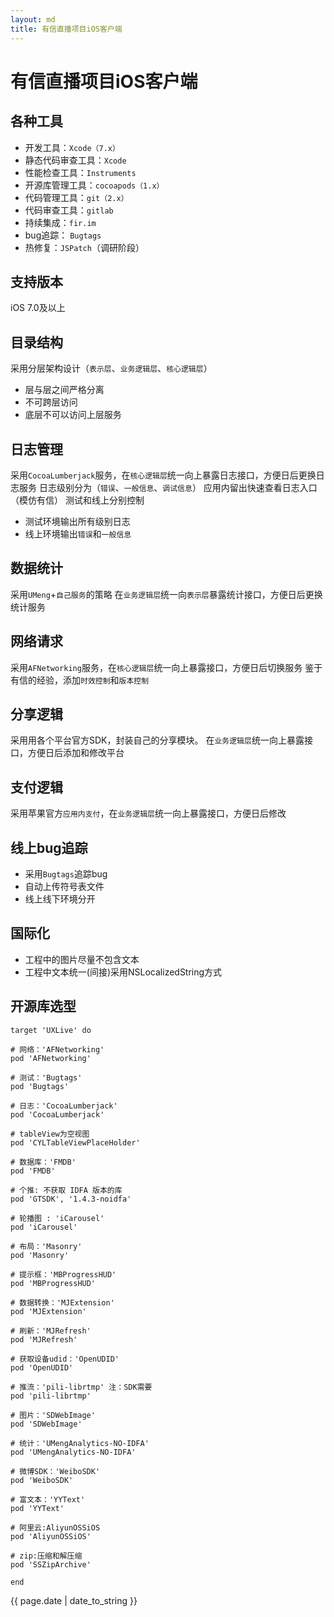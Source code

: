 ```yaml
---
layout: md
title: 有信直播项目iOS客户端
---
```


# 有信直播项目iOS客户端

## 各种工具
* 开发工具：`Xcode（7.x）`
* 静态代码审查工具：`Xcode`
* 性能检查工具：`Instruments`
* 开源库管理工具：`cocoapods（1.x）`
* 代码管理工具：`git（2.x）`
* 代码审查工具：`gitlab`
* 持续集成：`fir.im`
* bug追踪： `Bugtags`
* 热修复：`JSPatch`（调研阶段）

## 支持版本
iOS 7.0及以上

## 目录结构
采用分层架构设计（`表示层`、`业务逻辑层`、`核心逻辑层`）

* 层与层之间严格分离
* 不可跨层访问
* 底层不可以访问上层服务

## 日志管理
采用`CocoaLumberjack`服务，在`核心逻辑层`统一向上暴露日志接口，方便日后更换日志服务
日志级别分为（`错误`、`一般信息`、`调试信息`）
应用内留出快速查看日志入口（模仿有信）
测试和线上分别控制

* 测试环境输出所有级别日志
* 线上环境输出`错误`和`一般信息`

## 数据统计
采用`UMeng`+`自己服务`的策略
在`业务逻辑层`统一向`表示层`暴露统计接口，方便日后更换统计服务

## 网络请求
采用`AFNetworking`服务，在`核心逻辑层`统一向上暴露接口，方便日后切换服务
鉴于有信的经验，添加`时效控制`和`版本控制`

## 分享逻辑
采用用各个平台官方SDK，封装自己的分享模块。
在`业务逻辑层`统一向上暴露接口，方便日后添加和修改平台

## 支付逻辑
采用苹果官方`应用内支付`，在`业务逻辑层`统一向上暴露接口，方便日后修改

## 线上bug追踪
* 采用`Bugtags`追踪bug
* 自动上传符号表文件
* 线上线下环境分开

## 国际化
* 工程中的图片尽量不包含文本
* 工程中文本统一(间接)采用NSLocalizedString方式

## 开源库选型
```
target 'UXLive' do

# 网络：'AFNetworking'
pod 'AFNetworking'

# 测试：'Bugtags'
pod 'Bugtags'

# 日志：'CocoaLumberjack'
pod 'CocoaLumberjack'

# tableView为空视图
pod 'CYLTableViewPlaceHolder'

# 数据库：'FMDB'
pod 'FMDB'

# 个推: 不获取 IDFA 版本的库
pod 'GTSDK', '1.4.3-noidfa'

# 轮播图 : 'iCarousel'
pod 'iCarousel'

# 布局：'Masonry'
pod 'Masonry'

# 提示框：'MBProgressHUD'
pod 'MBProgressHUD'

# 数据转换：'MJExtension'
pod 'MJExtension'

# 刷新：'MJRefresh'
pod 'MJRefresh'

# 获取设备udid：'OpenUDID'
pod 'OpenUDID'

# 推流：'pili-librtmp' 注：SDK需要
pod 'pili-librtmp'

# 图片：'SDWebImage'
pod 'SDWebImage'

# 统计：'UMengAnalytics-NO-IDFA'
pod 'UMengAnalytics-NO-IDFA'

# 微博SDK：'WeiboSDK'
pod 'WeiboSDK'

# 富文本：'YYText'
pod 'YYText'

# 阿里云:AliyunOSSiOS
pod 'AliyunOSSiOS'

# zip:压缩和解压缩
pod 'SSZipArchive'

end
```

{{ page.date | date_to_string }}

